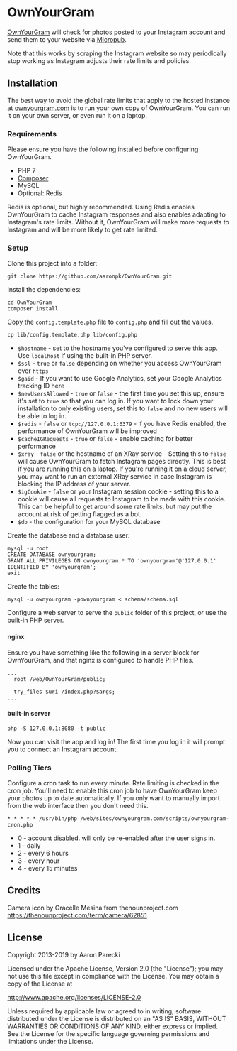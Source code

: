 OwnYourGram
===========

[OwnYourGram](https://ownyourgram.com) will check for photos posted to your Instagram account and send them to your website via [Micropub](https://micropub.net).

Note that this works by scraping the Instagram website so may periodically stop working as Instagram adjusts their rate limits and policies.

## Installation

The best way to avoid the global rate limits that apply to the hosted instance at [ownyourgram.com](https://ownyourgram.com) is to run your own copy of OwnYourGram. You can run it on your own server, or even run it on a laptop.

### Requirements

Please ensure you have the following installed before configuring OwnYourGram.

* PHP 7
* [Composer](https://getcomposer.org)
* MySQL
* Optional: Redis

Redis is optional, but highly recommended. Using Redis enables OwnYourGram to cache Instagram responses and also enables adapting to Instagram's rate limits. Without it, OwnYourGram will make more requests to Instagram and will be more likely to get rate limited.

### Setup

Clone this project into a folder:

```
git clone https://github.com/aaronpk/OwnYourGram.git
```

Install the dependencies:

```
cd OwnYourGram
composer install
```

Copy the `config.template.php` file to `config.php` and fill out the values.

```
cp lib/config.template.php lib/config.php
```

* `$hostname` - set to the hostname you've configured to serve this app. Use `localhost` if using the built-in PHP server.
* `$ssl` - `true` or `false` depending on whether you access OwnYourGram over `https`
* `$gaid` - If you want to use Google Analytics, set your Google Analytics tracking ID here
* `$newUsersAllowed` - `true` or `false` - the first time you set this up, ensure it's set to `true` so that you can log in. If you want to lock down your installation to only existing users, set this to `false` and no new users will be able to log in.
* `$redis` - `false` or `tcp://127.0.0.1:6379` - if you have Redis enabled, the performance of OwnYourGram will be improved
* `$cacheIGRequests` - `true` or `false` - enable caching for better performance
* `$xray` - `false` or the hostname of an XRay service - Setting this to `false` will cause OwnYourGram to fetch Instagram pages directly. This is best if you are running this on a laptop. If you're running it on a cloud server, you may want to run an external XRay service in case Instagram is blocking the IP address of your server.
* `$igCookie` - `false` or your Instagram session cookie - setting this to a cookie will cause all requests to Instagram to be made with this cookie. This can be helpful to get around some rate limits, but may put the account at risk of getting flagged as a bot.
* `$db` - the configuration for your MySQL database

Create the database and a database user:

```
mysql -u root
CREATE DATABASE ownyourgram;
GRANT ALL PRIVILEGES ON ownyourgram.* TO 'ownyourgram'@'127.0.0.1' IDENTIFIED BY 'ownyourgram';
exit
```

Create the tables:

```
mysql -u ownyourgram -pownyourgram < schema/schema.sql
```

Configure a web server to serve the `public` folder of this project, or use the built-in PHP server.

#### nginx

Ensure you have something like the following in a server block for OwnYourGram, and that nginx is configured to handle PHP files.

```
...
  root /web/OwnYourGram/public;

  try_files $uri /index.php?$args;
...
```

#### built-in server

```
php -S 127.0.0.1:8080 -t public
```

Now you can visit the app and log in! The first time you log in it will prompt you to connect an Instagram account.


### Polling Tiers

Configure a cron task to run every minute. Rate limiting is checked in the cron job. You'll need to enable this cron job to have OwnYourGram keep your photos up to date automatically. If you only want to manually import from the web interface then you don't need this.

```
* * * * * /usr/bin/php /web/sites/ownyourgram.com/scripts/ownyourgram-cron.php
```

* 0 - account disabled. will only be re-enabled after the user signs in.
* 1 - daily
* 2 - every 6 hours
* 3 - every hour
* 4 - every 15 minutes

## Credits

Camera icon by Gracelle Mesina from thenounproject.com
https://thenounproject.com/term/camera/62851

## License

Copyright 2013-2019 by Aaron Parecki

Licensed under the Apache License, Version 2.0 (the "License");
you may not use this file except in compliance with the License.
You may obtain a copy of the License at

http://www.apache.org/licenses/LICENSE-2.0

Unless required by applicable law or agreed to in writing, software
distributed under the License is distributed on an "AS IS" BASIS,
WITHOUT WARRANTIES OR CONDITIONS OF ANY KIND, either express or implied.
See the License for the specific language governing permissions and
limitations under the License.

